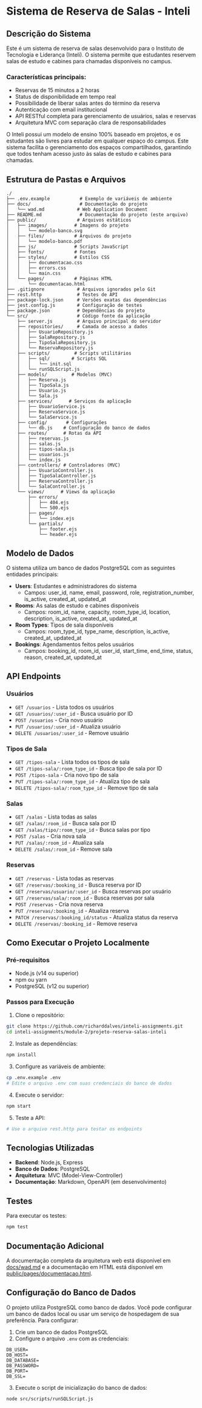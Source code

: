 # Sistema de Reserva de Salas - Inteli

## Descrição do Sistema

Este é um sistema de reserva de salas desenvolvido para o Instituto de Tecnologia e Liderança (Inteli). O sistema permite que estudantes reservem salas de estudo e cabines para chamadas disponíveis no campus.

### Características principais:

- Reservas de 15 minutos a 2 horas
- Status de disponibilidade em tempo real
- Possibilidade de liberar salas antes do término da reserva
- Autenticação com email institucional
- API RESTful completa para gerenciamento de usuários, salas e reservas
- Arquitetura MVC com separação clara de responsabilidades

O Inteli possui um modelo de ensino 100% baseado em projetos, e os estudantes são livres para estudar em qualquer espaço do campus. Este sistema facilita o gerenciamento dos espaços compartilhados, garantindo que todos tenham acesso justo às salas de estudo e cabines para chamadas.

## Estrutura de Pastas e Arquivos

```
./
├── .env.example           # Exemplo de variáveis de ambiente
├── docs/                  # Documentação do projeto
│   └── wad.md            # Web Application Document
├── README.md              # Documentação do projeto (este arquivo)
├── public/               # Arquivos estáticos
│   ├── images/          # Imagens do projeto
│   │   └── modelo-banco.svg
│   ├── files/           # Arquivos do projeto
│   │   └── modelo-banco.pdf
│   ├── js/              # Scripts JavaScript
│   ├── fonts/           # Fontes
│   ├── styles/          # Estilos CSS
│   │   ├── documentacao.css
│   │   ├── errors.css
│   │   └── main.css
│   └── pages/           # Páginas HTML
│       └── documentacao.html
├── .gitignore            # Arquivos ignorados pelo Git
├── rest.http             # Testes de API
├── package-lock.json     # Versões exatas das dependências
├── jest.config.js        # Configuração de testes
├── package.json          # Dependências do projeto
└── src/                  # Código fonte da aplicação
    ├── server.js         # Arquivo principal do servidor
    ├── repositories/     # Camada de acesso a dados
    │   ├── UsuarioRepository.js
    │   ├── SalaRepository.js
    │   ├── TipoSalaRepository.js
    │   └── ReservaRepository.js
    ├── scripts/         # Scripts utilitários
    │   ├── sql/        # Scripts SQL
    │   │   └── init.sql
    │   └── runSQLScript.js
    ├── models/         # Modelos (MVC)
    │   ├── Reserva.js
    │   ├── TipoSala.js
    │   ├── Usuario.js
    │   └── Sala.js
    ├── services/      # Serviços da aplicação
    │   ├── UsuarioService.js
    │   ├── ReservaService.js
    │   └── SalaService.js
    ├── config/       # Configurações
    │   └── db.js    # Configuração do banco de dados
    ├── routes/      # Rotas da API
    │   ├── reservas.js
    │   ├── salas.js
    │   ├── tipos-sala.js
    │   ├── usuarios.js
    │   └── index.js
    ├── controllers/ # Controladores (MVC)
    │   ├── UsuarioController.js
    │   ├── TipoSalaController.js
    │   ├── ReservaController.js
    │   └── SalaController.js
    └── views/      # Views da aplicação
        ├── errors/
        │   ├── 404.ejs
        │   └── 500.ejs
        ├── pages/
        │   └── index.ejs
        └── partials/
            ├── footer.ejs
            └── header.ejs
```

## Modelo de Dados

O sistema utiliza um banco de dados PostgreSQL com as seguintes entidades principais:

- **Users**: Estudantes e administradores do sistema
  - Campos: user_id, name, email, password, role, registration_number, is_active, created_at, updated_at
- **Rooms**: As salas de estudo e cabines disponíveis
  - Campos: room_id, name, capacity, room_type_id, location, description, is_active, created_at, updated_at
- **Room Types**: Tipos de sala disponíveis
  - Campos: room_type_id, type_name, description, is_active, created_at, updated_at
- **Bookings**: Agendamentos feitos pelos usuários
  - Campos: booking_id, room_id, user_id, start_time, end_time, status, reason, created_at, updated_at

## API Endpoints

### Usuários

- `GET /usuarios` - Lista todos os usuários
- `GET /usuarios/:user_id` - Busca usuário por ID
- `POST /usuarios` - Cria novo usuário
- `PUT /usuarios/:user_id` - Atualiza usuário
- `DELETE /usuarios/:user_id` - Remove usuário

### Tipos de Sala

- `GET /tipos-sala` - Lista todos os tipos de sala
- `GET /tipos-sala/:room_type_id` - Busca tipo de sala por ID
- `POST /tipos-sala` - Cria novo tipo de sala
- `PUT /tipos-sala/:room_type_id` - Atualiza tipo de sala
- `DELETE /tipos-sala/:room_type_id` - Remove tipo de sala

### Salas

- `GET /salas` - Lista todas as salas
- `GET /salas/:room_id` - Busca sala por ID
- `GET /salas/tipo/:room_type_id` - Busca salas por tipo
- `POST /salas` - Cria nova sala
- `PUT /salas/:room_id` - Atualiza sala
- `DELETE /salas/:room_id` - Remove sala

### Reservas

- `GET /reservas` - Lista todas as reservas
- `GET /reservas/:booking_id` - Busca reserva por ID
- `GET /reservas/usuario/:user_id` - Busca reservas por usuário
- `GET /reservas/sala/:room_id` - Busca reservas por sala
- `POST /reservas` - Cria nova reserva
- `PUT /reservas/:booking_id` - Atualiza reserva
- `PATCH /reservas/:booking_id/status` - Atualiza status da reserva
- `DELETE /reservas/:booking_id` - Remove reserva

## Como Executar o Projeto Localmente

### Pré-requisitos

- Node.js (v14 ou superior)
- npm ou yarn
- PostgreSQL (v12 ou superior)

### Passos para Execução

1. Clone o repositório:

```bash
git clone https://github.com/richarddalves/inteli-assignments.git
cd inteli-assignments/module-2/projeto-reserva-salas-inteli
```

2. Instale as dependências:

```bash
npm install
```

3. Configure as variáveis de ambiente:

```bash
cp .env.example .env
# Edite o arquivo .env com suas credenciais do banco de dados
```

4. Execute o servidor:

```bash
npm start
```

5. Teste a API:

```bash
# Use o arquivo rest.http para testar os endpoints
```

## Tecnologias Utilizadas

- **Backend**: Node.js, Express
- **Banco de Dados**: PostgreSQL
- **Arquitetura**: MVC (Model-View-Controller)
- **Documentação**: Markdown, OpenAPI (em desenvolvimento)

## Testes

Para executar os testes:

```bash
npm test
```

## Documentação Adicional

A documentação completa da arquitetura web está disponível em [docs/wad.md](./docs/wad.md) e a documentação em HTML está disponível em [public/pages/documentacao.html](./public/pages/documentacao.html).

## Configuração do Banco de Dados

O projeto utiliza PostgreSQL como banco de dados. Você pode configurar um banco de dados local ou usar um serviço de hospedagem de sua preferência. Para configurar:

1. Crie um banco de dados PostgreSQL
2. Configure o arquivo `.env` com as credenciais:

```env
DB_USER=
DB_HOST=
DB_DATABASE=
DB_PASSWORD=
DB_PORT=
DB_SSL=
```

3. Execute o script de inicialização do banco de dados:

```bash
node src/scripts/runSQLScript.js
```
